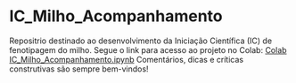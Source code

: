 # IC_Milho_Acompanhamento
Repositrio destinado ao desenvolvimento da Iniciação Científica (IC) de fenotipagem do milho. Segue o link para acesso ao projeto no Colab:  [Colab IC_Milho_Acompanhamento.ipynb](https://colab.research.google.com/drive/1VyvdgFo0VYL7NHEjM6M1uZzDO8zSyl_9?usp=sharing) Comentários, dicas e críticas construtivas são sempre bem-vindos!

